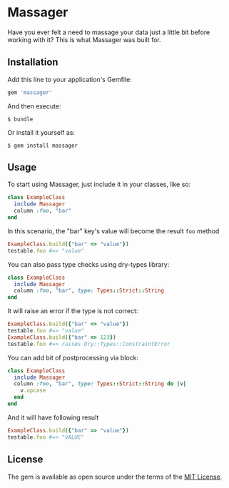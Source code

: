 # Massager

Have you ever felt a need to massage your data just a little bit before working with it? This is what Massager was built for.

## Installation

Add this line to your application's Gemfile:

```ruby
gem 'massager'
```

And then execute:

    $ bundle

Or install it yourself as:

    $ gem install massager

## Usage
To start using Massager, just include it in your classes, like so:
```ruby
class ExampleClass
  include Massager
  column :foo, "bar"
end
```
In this scenario, the "bar" key's value will become the result `foo` method
```ruby
ExampleClass.build({"bar" => "value"})
testable.foo #=> "value"
```
You can also pass type checks using dry-types library:
```ruby
class ExampleClass
  include Massager
  column :foo, "bar", type: Types::Strict::String
end
```
It will raise an error if the type is not correct:
```ruby
ExampleClass.build({"bar" => "value"})
testable.foo #=> "value"
ExampleClass.build({"bar" => 123})
testable.foo #=> raises Dry::Types::ConstraintError
```
You can add bit of postprocessing via block:
```ruby
class ExampleClass
  include Massager
  column :foo, "bar", type: Types::Strict::String do |v|
    v.upcase
  end
end
```
And it will have following result
```ruby
ExampleClass.build({"bar" => "value"})
testable.foo #=> "VALUE"
```

## License

The gem is available as open source under the terms of the [MIT License](http://opensource.org/licenses/MIT).

